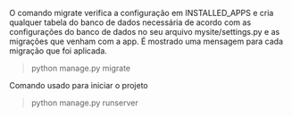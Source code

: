 
O comando migrate verifica a configuração em INSTALLED_APPS e cria qualquer tabela do banco de dados necessária de acordo com as configurações do banco de dados no seu arquivo mysite/settings.py e as migrações que venham com a app. É mostrado uma mensagem para cada migração que foi aplicada. 
> python manage.py migrate

Comando usado para iniciar o projeto
> python manage.py runserver

